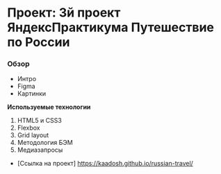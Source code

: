 # Проект: 3й проект ЯндексПрактикума Путешествие по России

### Обзор
* Интро
* Figma
* Картинки

**Используемые технологии**
1. HTML5 и CSS3
2. Flexbox
3. Grid layout
4. Методология БЭМ
5. Медиазапросы 

* [Ссылка на проект] https://kaadosh.github.io/russian-travel/
